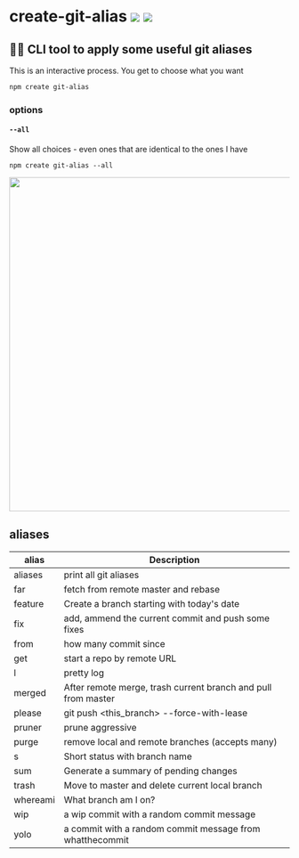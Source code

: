 # create-git-alias [![](https://img.shields.io/npm/v/create-git-alias.svg)](https://www.npmjs.com/package/create-git-alias) [![](https://img.shields.io/badge/source--000000.svg?logo=github&style=social)](https://github.com/omrilotan/mono/tree/master/packages/create-git-alias)

## 👨🏻 CLI tool to apply some useful git aliases
This is an interactive process. You get to choose what you want

```sh
npm create git-alias
```

### options

#### `--all`
Show all choices - even ones that are identical to the ones I have

```
npm create git-alias --all
```

<img src="https://user-images.githubusercontent.com/516342/48844024-713ada00-eda1-11e8-9eb3-5b2d0b4bdeb8.png" width="600">

## aliases

| alias | Description
| - | -
| aliases | print all git aliases
| far | fetch from remote master and rebase
| feature | Create a branch starting with today's date
| fix | add, ammend the current commit and push some fixes
| from | how many commit since <commit id>
| get | start a repo by remote URL
| l | pretty log
| merged | After remote merge, trash current branch and pull from master
| please | git push <this_branch> --force-with-lease
| pruner | prune aggressive
| purge | remove local and remote branches (accepts many)
| s | Short status with branch name
| sum | Generate a summary of pending changes
| trash | Move to master and delete current local branch
| whereami | What branch am I on?
| wip | a wip commit with a random commit message
| yolo | a commit with a random commit message from whatthecommit
